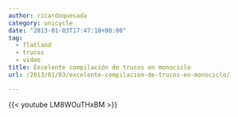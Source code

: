 ```yaml
---
author: ricardoquesada
category: unicycle
date: "2013-01-03T17:47:18+00:00"
tag:
  - flatland
  - trucos
  - video
title: Excelente compilación de trucos en monociclo
url: /2013/01/03/excelente-compilacion-de-trucos-en-monociclo/

---
```


{{< youtube LM8WOuTHxBM >}}

